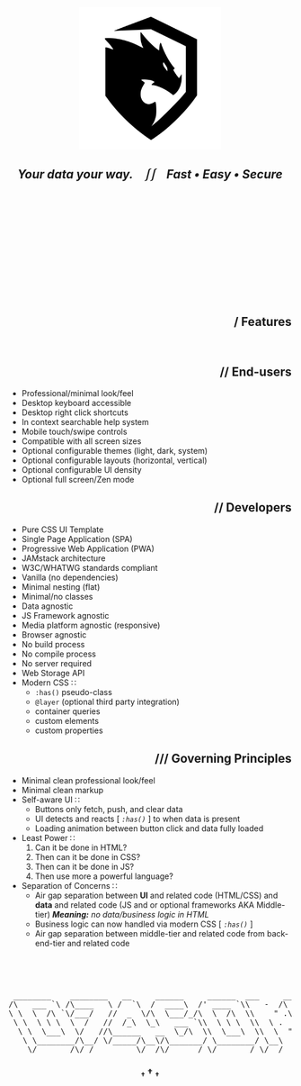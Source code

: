 <div align="center"><img src="assets/images/logo.svg" width="50%" / title="D7460N UI" alt="D7460N UI" /></div>

<h2 align="center">
 <i><i>Your data your way. &#160;&#160;&#160;&#9136;&#9136;&#160;&#160;&#160; Fast &#8226; Easy &#8226; Secure</i></i>
 <p>&#160;</p>
 <p>&#160;</p>
 <p>&#160;</p>
</h2>

<p>&#160;</p>

<p>&#160;</p>

<h2 align="right">/ Features</h2>
 
<p>&#160;</p>

<h2 align="right">// End-users</h2>

<ul>
  <li>Professional/minimal look/feel</li>
  <li>Desktop keyboard accessible</li>
  <li>Desktop right click shortcuts</li>
  <li>In context searchable help system</li>
  <li>Mobile touch/swipe controls</li>
  <li>Compatible with all screen sizes</li>
  <li>Optional configurable themes (light, dark, system)</li>
  <li>Optional configurable layouts (horizontal, vertical)</li>
  <li>Optional configurable UI density</li>
  <li>Optional full screen/Zen mode</li> 
</ul>

<h2 align="right">// Developers</h2>

<ul>
  <li>Pure CSS UI Template</li>
  <li>Single Page Application (SPA)</li>
  <li>Progressive Web Application (PWA)</li>
  <li>JAMstack architecture</li>
  <li>W3C/WHATWG standards compliant</li>
  <li>Vanilla (no dependencies)</li>
  <li>Minimal nesting (flat)</li>
  <li>Minimal/no classes</li>
  <li>Data agnostic</li>
  <li>JS Framework agnostic</li>
  <li>Media platform agnostic (responsive)</li>
  <li>Browser agnostic</li>
  <li>No build process</li>
  <li>No compile process</li>
  <li>No server required</li>
  <li>Web Storage API</li>
  <li>Modern CSS &#8759;
    <ul>
      <li><code>:has()</code> pseudo-class</li>
      <li><code>@layer</code> (optional third party integration)
      <li>container queries
      <li>custom elements
      <li>custom properties
    </ul>
  </li>
</ul>

<h2 align="right">/// Governing Principles</h2>

<ul>
 <li>Minimal clean professional look/feel</li>
 <li>Minimal clean markup</li>
  <li>Self-aware UI &#8759;
    <ul>
      <li>Buttons only fetch, push, and clear data</li>
     <li>UI detects and reacts [ <i><code>:has()</code></i> ] to when data is present</li>
      <li>Loading animation between button click and data fully loaded</li>
    </ul>
  </li>
  <li>Least Power &#8759;
    <ol>
      <li>Can it be done in HTML?</li>
      <li>Then can it be done in CSS?</li>
      <li>Then can it be done in JS?</li>
      <li>Then use more a powerful language?</li>
    </ol>
  </li>
  <li>Separation of Concerns &#8759;
    <ul>
      <li>Air gap separation between <b>UI</b> and related code (HTML/CSS) and <b>data</b> and related code (JS and or optional frameworks AKA Middle-tier) <i><b>Meaning:</b> no data/business logic in HTML</i></li>
      <li>Business logic can now handled via modern CSS [ <i><code>:has()</code></i> ]</li>
      <li>Air gap separation between middle-tier and related code from back-end-tier and related code</li>
    </ul>
  </li>
</ul>

<p>&#160;</p>

<p>&#160;</p>

<pre>
 ________    ________   __     ______     ______  ___     ___      ___    ___ ___
/\   ___ `\ /\____   \ /  `\  /  ____\  /' ____ `\\   -  /\  \    /\  \  /\  \\  \
\ \  \  /\ `\/___/   //  _  \/\  \___/_/\  \  /\  \\    " .\  \   \ \  \ \ \  \\  \
 \ \  \ \ \  \  /   //  /_\  \_\   ___ `\\  \ \ \  \\  \ .     \   \ \  \ \ \  \\  \
  \ \  \___\  \/   //\______   __  \_/\  \\  \___\  \\  \  " .  \   \ \  \___\  \\  \
   \ \________/\__/ \/_____/\__\/\_______/ \________/ \__\  \ \__\   \ \________/ \__\
    \/_______/\/_/         \/__/\/______/ \/_______/ \/__/   \/__/    \/_______/ \/__/
</pre>

<h3 align="center"><sub>&#8224;</sub>&#160;&#8224;&#160;<sub>&#8224;</sub></h3>

